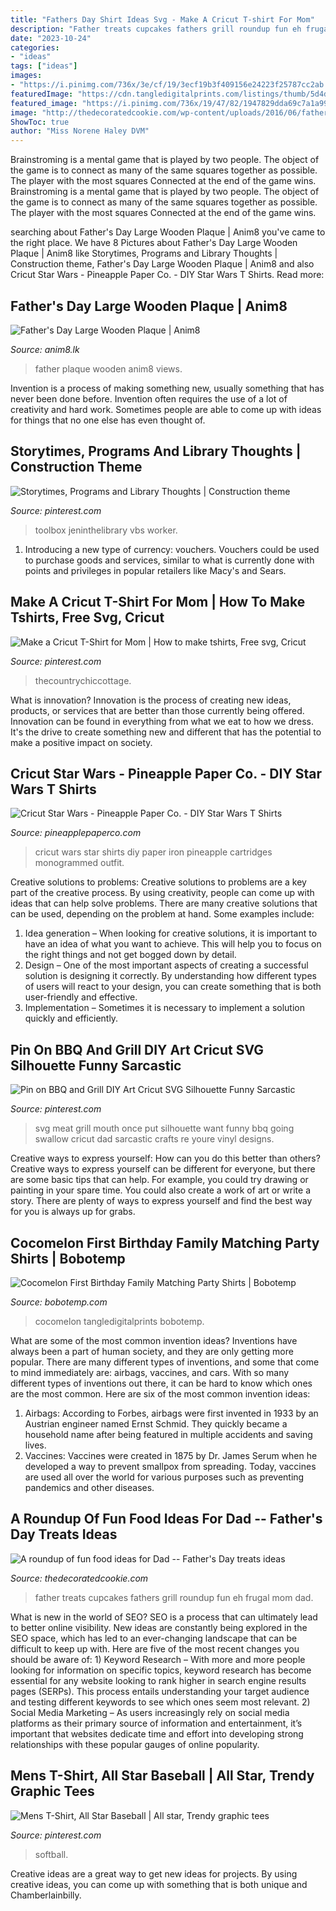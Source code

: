 ```yaml
---
title: "Fathers Day Shirt Ideas Svg - Make A Cricut T-shirt For Mom"
description: "Father treats cupcakes fathers grill roundup fun eh frugal mom dad"
date: "2023-10-24"
categories:
- "ideas"
tags: ["ideas"]
images:
- "https://i.pinimg.com/736x/3e/cf/19/3ecf19b3f409156e24223f25787cc2ab.jpg"
featuredImage: "https://cdn.tangledigitalprints.com/listings/thumb/5d4d6d3c38dd915a8b4e8145/al7snYhTRx/4WWxEWzeh3___W5eY9_v1_compressed.jpg"
featured_image: "https://i.pinimg.com/736x/19/47/82/1947829dda69c7a1a99113c019364f6e.jpg"
image: "http://thedecoratedcookie.com/wp-content/uploads/2016/06/fathersday-grillcupcakes.jpg"
ShowToc: true
author: "Miss Norene Haley DVM"
---
```



Brainstroming is a mental game that is played by two people. The object of the game is to connect as many of the same squares together as possible. The player with the most squares Connected at the end of the game wins. Brainstroming is a mental game that is played by two people. The object of the game is to connect as many of the same squares together as possible. The player with the most squares Connected at the end of the game wins.

	

		
searching about Father&#039;s Day Large Wooden Plaque | Anim8 you've came to the right place. We have 8 Pictures about Father&#039;s Day Large Wooden Plaque | Anim8 like Storytimes, Programs and Library Thoughts | Construction theme, Father&#039;s Day Large Wooden Plaque | Anim8 and also Cricut Star Wars - Pineapple Paper Co. - DIY Star Wars T Shirts. Read more:
		
    
## Father&#039;s Day Large Wooden Plaque | Anim8

<img loading=lazy src="http://www.anim8.lk/media/catalog/product/cache/1/image/9df78eab33525d08d6e5fb8d27136e95/1/0/10x75.jpg" onerror="this.onerror=null;this.src='https://tse1.mm.bing.net/th?id=OIP.T2j8EmihXa_qur5NMgHV7AHaHa&amp;pid=15.1';" alt="Father&#039;s Day Large Wooden Plaque | Anim8">

_Source: anim8.lk_

>father plaque wooden anim8 views. 

	

Invention is a process of making something new, usually something that has never been done before. Invention often requires the use of a lot of creativity and hard work. Sometimes people are able to come up with ideas for things that no one else has even thought of.

    
## Storytimes, Programs And Library Thoughts | Construction Theme

<img loading=lazy src="https://i.pinimg.com/736x/3e/cf/19/3ecf19b3f409156e24223f25787cc2ab.jpg" onerror="this.onerror=null;this.src='https://tse2.mm.bing.net/th?id=OIP.KSHMwWk7K4XRtLgGzunt8AHaKV&amp;pid=15.1';" alt="Storytimes, Programs and Library Thoughts | Construction theme">

_Source: pinterest.com_

>toolbox jeninthelibrary vbs worker. 

	

1. Introducing a new type of currency: vouchers. Vouchers could be used to purchase goods and services, similar to what is currently done with points and privileges in popular retailers like Macy's and Sears. 

    
## Make A Cricut T-Shirt For Mom | How To Make Tshirts, Free Svg, Cricut

<img loading=lazy src="https://i.pinimg.com/736x/19/47/82/1947829dda69c7a1a99113c019364f6e.jpg" onerror="this.onerror=null;this.src='https://tse1.mm.bing.net/th?id=OIP.ah_5rwIQSliXTa5trWcT7gHaLH&amp;pid=15.1';" alt="Make a Cricut T-Shirt for Mom | How to make tshirts, Free svg, Cricut">

_Source: pinterest.com_

>thecountrychiccottage. 

	

What is innovation?
Innovation is the process of creating new ideas, products, or services that are better than those currently being offered. Innovation can be found in everything from what we eat to how we dress. It's the drive to create something new and different that has the potential to make a positive impact on society.

    
## Cricut Star Wars - Pineapple Paper Co. - DIY Star Wars T Shirts

<img loading=lazy src="https://i1.wp.com/pineapplepaperco.com/wp-content/uploads/2018/06/yodaburnoutshirt.jpg?fit=3024%2C4032&amp;ssl=1" onerror="this.onerror=null;this.src='https://tse4.mm.bing.net/th?id=OIP.IvdJwOyOnXWsPGO31OwN9QHaJ4&amp;pid=15.1';" alt="Cricut Star Wars - Pineapple Paper Co. - DIY Star Wars T Shirts">

_Source: pineapplepaperco.com_

>cricut wars star shirts diy paper iron pineapple cartridges monogrammed outfit. 

	

Creative solutions to problems:
Creative solutions to problems are a key part of the creative process. By using creativity, people can come up with ideas that can help solve problems. There are many creative solutions that can be used, depending on the problem at hand. Some examples include:
1. Idea generation – When looking for creative solutions, it is important to have an idea of what you want to achieve. This will help you to focus on the right things and not get bogged down by detail.
2. Design – One of the most important aspects of creating a successful solution is designing it correctly. By understanding how different types of users will react to your design, you can create something that is both user-friendly and effective.
3. Implementation – Sometimes it is necessary to implement a solution quickly and efficiently.

    
## Pin On BBQ And Grill DIY Art Cricut SVG Silhouette Funny Sarcastic

<img loading=lazy src="https://i.pinimg.com/736x/7e/ba/58/7eba587878fa2f5cb77ca8a44358a8cb.jpg" onerror="this.onerror=null;this.src='https://tse4.mm.bing.net/th?id=OIP.gJYw3xohz_HbYOSSOsviCQHaFp&amp;pid=15.1';" alt="Pin on BBQ and Grill DIY Art Cricut SVG Silhouette Funny Sarcastic">

_Source: pinterest.com_

>svg meat grill mouth once put silhouette want funny bbq going swallow cricut dad sarcastic crafts re youre vinyl designs. 

	

Creative ways to express yourself: How can you do this better than others?
Creative ways to express yourself can be different for everyone, but there are some basic tips that can help. For example, you could try drawing or painting in your spare time. You could also create a work of art or write a story. There are plenty of ways to express yourself and find the best way for you is always up for grabs.

    
## Cocomelon First Birthday Family Matching Party Shirts | Bobotemp

<img loading=lazy src="https://cdn.tangledigitalprints.com/listings/thumb/5d4d6d3c38dd915a8b4e8145/al7snYhTRx/4WWxEWzeh3___W5eY9_v1_compressed.jpg" onerror="this.onerror=null;this.src='https://tse1.mm.bing.net/th?id=OIP.k1f_OH8ViBgC0YTk9J08nAHaHa&amp;pid=15.1';" alt="Cocomelon First Birthday Family Matching Party Shirts | Bobotemp">

_Source: bobotemp.com_

>cocomelon tangledigitalprints bobotemp. 

	

What are some of the most common invention ideas?
Inventions have always been a part of human society, and they are only getting more popular. There are many different types of inventions, and some that come to mind immediately are: airbags, vaccines, and cars. With so many different types of inventions out there, it can be hard to know which ones are the most common. Here are six of the most common invention ideas: 
1) Airbags: According to Forbes, airbags were first invented in 1933 by an Austrian engineer named Ernst Schmid. They quickly became a household name after being featured in multiple accidents and saving lives. 
2) Vaccines: Vaccines were created in 1875 by Dr. James Serum when he developed a way to prevent smallpox from spreading. Today, vaccines are used all over the world for various purposes such as preventing pandemics and other diseases.

    
## A Roundup Of Fun Food Ideas For Dad -- Father&#039;s Day Treats Ideas

<img loading=lazy src="http://thedecoratedcookie.com/wp-content/uploads/2016/06/fathersday-grillcupcakes.jpg" onerror="this.onerror=null;this.src='https://tse2.mm.bing.net/th?id=OIP.-PiZVjWbI7aPctesbCJOoQHaLH&amp;pid=15.1';" alt="A roundup of fun food ideas for Dad -- Father&#039;s Day treats ideas">

_Source: thedecoratedcookie.com_

>father treats cupcakes fathers grill roundup fun eh frugal mom dad. 

	

What is new in the world of SEO?
SEO is a process that can ultimately lead to better online visibility. New ideas are constantly being explored in the SEO space, which has led to an ever-changing landscape that can be difficult to keep up with. Here are five of the most recent changes you should be aware of: 1) Keyword Research – With more and more people looking for information on specific topics, keyword research has become essential for any website looking to rank higher in search engine results pages (SERPs). This process entails understanding your target audience and testing different keywords to see which ones seem most relevant. 2) Social Media Marketing – As users increasingly rely on social media platforms as their primary source of information and entertainment, it’s important that websites dedicate time and effort into developing strong relationships with these popular gauges of online popularity.

    
## Mens T-Shirt, All Star Baseball | All Star, Trendy Graphic Tees

<img loading=lazy src="https://i.pinimg.com/736x/ab/0b/26/ab0b26730c4ad4ce26ca20ad527828ff.jpg" onerror="this.onerror=null;this.src='https://tse3.mm.bing.net/th?id=OIP.fVGx2kPeerimZVpgL3s7PAHaHa&amp;pid=15.1';" alt="Mens T-Shirt, All Star Baseball | All star, Trendy graphic tees">

_Source: pinterest.com_

>softball. 

	

Creative ideas are a great way to get new ideas for projects. By using creative ideas, you can come up with something that is both unique and Chamberlainbilly.

